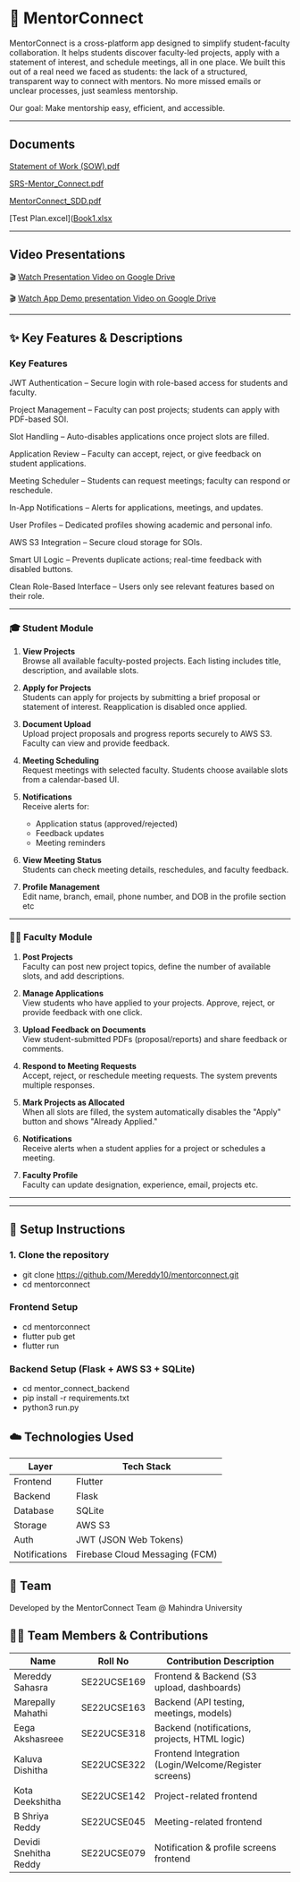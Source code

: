 
# 📘 MentorConnect

MentorConnect is a cross-platform app designed to simplify student-faculty collaboration.
It helps students discover faculty-led projects, apply with a statement of interest, and schedule meetings, all in one place.
We built this out of a real need we faced as students: the lack of a structured, transparent way to connect with mentors.
No more missed emails or unclear processes, just seamless mentorship.

Our goal: Make mentorship easy, efficient, and accessible.

---
## Documents

[Statement of Work (SOW).pdf](https://github.com/user-attachments/files/20113007/Statement.of.Work.SOW.pdf)

[SRS-Mentor_Connect.pdf](https://github.com/user-attachments/files/20113012/SRS-Mentor_Connect.pdf)

[MentorConnect_SDD.pdf](https://github.com/user-attachments/files/20113016/MentorConnect_SDD.pdf)

[Test Plan.excel]([Book1.xlsx](https://github.com/user-attachments/files/20115562/Book1.xlsx)


---
## Video Presentations

🎬 [Watch Presentation Video on Google Drive](https://drive.google.com/file/d/196nBspi6mdN8DLiY6so_qtTep7efezaZ/view?usp=sharing)

🎬 [Watch App Demo presentation Video on Google Drive](https://drive.google.com/file/d/1Di-MpsO7yaDwo460p-OX6AbUcvBp0abo/view?usp=sharing)

---

## ✨ Key Features & Descriptions

### Key Features

JWT Authentication – Secure login with role-based access for students and faculty.

Project Management – Faculty can post projects; students can apply with PDF-based SOI.

Slot Handling – Auto-disables applications once project slots are filled.

Application Review – Faculty can accept, reject, or give feedback on student applications.

Meeting Scheduler – Students can request meetings; faculty can respond or reschedule.

In-App Notifications – Alerts for applications, meetings, and updates.

User Profiles – Dedicated profiles showing academic and personal info.

AWS S3 Integration – Secure cloud storage for SOIs.

Smart UI Logic – Prevents duplicate actions; real-time feedback with disabled buttons.

Clean Role-Based Interface – Users only see relevant features based on their role.

---

### 🎓 Student Module

1. **View Projects**  
   Browse all available faculty-posted projects. Each listing includes title, description, and available slots.

2. **Apply for Projects**  
   Students can apply for projects by submitting a brief proposal or statement of interest. Reapplication is disabled once applied.

3. **Document Upload**  
   Upload project proposals and progress reports securely to AWS S3. Faculty can view and provide feedback.

4. **Meeting Scheduling**  
   Request meetings with selected faculty. Students choose available slots from a calendar-based UI.

5. **Notifications**  
   Receive alerts for:
   - Application status (approved/rejected)
   - Feedback updates
   - Meeting reminders

6. **View Meeting Status**  
   Students can check meeting details, reschedules, and faculty feedback.

7. **Profile Management**  
   Edit name, branch, email, phone number, and DOB in the profile section etc

---

### 👨‍🏫 Faculty Module

1. **Post Projects**  
   Faculty can post new project topics, define the number of available slots, and add descriptions.

2. **Manage Applications**  
   View students who have applied to your projects. Approve, reject, or provide feedback with one click.

3. **Upload Feedback on Documents**  
   View student-submitted PDFs (proposal/reports) and share feedback or comments.

4. **Respond to Meeting Requests**  
   Accept, reject, or reschedule meeting requests. The system prevents multiple responses.

5. **Mark Projects as Allocated**  
   When all slots are filled, the system automatically disables the "Apply" button and shows "Already Applied."

6. **Notifications**  
   Receive alerts when a student applies for a project or schedules a meeting.

7. **Faculty Profile**  
   Faculty can update designation, experience, email, projects etc.

---


---

## 🚀 Setup Instructions

### 1. Clone the repository

- git clone https://github.com/Mereddy10/mentorconnect.git
- cd mentorconnect

### Frontend Setup
- cd mentorconnect
- flutter pub get
- flutter run

### Backend Setup (Flask + AWS S3 + SQLite)
- cd mentor_connect_backend
- pip install -r requirements.txt
- python3 run.py

## ☁️ Technologies Used

| Layer         | Tech Stack                               |
|---------------|------------------------------------------|
| Frontend      | Flutter                                  |
| Backend       | Flask                                    |
| Database      | SQLite                                   |
| Storage       | AWS S3                                   |
| Auth          | JWT (JSON Web Tokens)                    |
| Notifications | Firebase Cloud Messaging (FCM)           |


## 👥 Team

Developed by the MentorConnect Team @ Mahindra University

## 👨‍💻 Team Members & Contributions

| Name                  | Roll No         | Contribution Description                                  |
|-----------------------|-----------------|-----------------------------------------------------------|
| Mereddy Sahasra       | SE22UCSE169     | Frontend & Backend (S3 upload, dashboards)                |
| Marepally Mahathi     | SE22UCSE163     | Backend (API testing, meetings, models)                   |
| Eega Akshasreee       | SE22UCSE318     | Backend (notifications, projects, HTML logic)             |
| Kaluva Dishitha       | SE22UCSE322     | Frontend Integration (Login/Welcome/Register screens)     |
| Kota Deekshitha       | SE22UCSE142     | Project-related frontend                                  |
| B Shriya Reddy        | SE22UCSE045     | Meeting-related frontend                                  |
| Devidi Snehitha Reddy | SE22UCSE079     | Notification & profile screens frontend                   |




